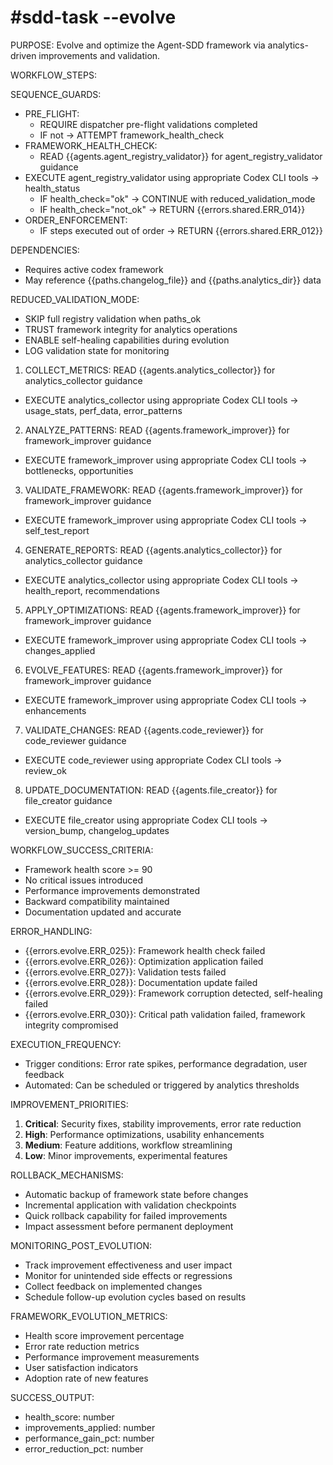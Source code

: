 # #sdd-task --evolve

PURPOSE: Evolve and optimize the Agent-SDD framework via analytics-driven improvements and validation.

WORKFLOW_STEPS:

SEQUENCE_GUARDS:
- PRE_FLIGHT:
  - REQUIRE dispatcher pre-flight validations completed
  - IF not → ATTEMPT framework_health_check
- FRAMEWORK_HEALTH_CHECK:
  - READ {{agents.agent_registry_validator}} for agent_registry_validator guidance
- EXECUTE agent_registry_validator using appropriate Codex CLI tools → health_status
  - IF health_check="ok" → CONTINUE with reduced_validation_mode
  - IF health_check="not_ok" → RETURN {{errors.shared.ERR_014}}
- ORDER_ENFORCEMENT:
  - IF steps executed out of order → RETURN {{errors.shared.ERR_012}}

DEPENDENCIES:
- Requires active codex framework
- May reference {{paths.changelog_file}} and {{paths.analytics_dir}} data

REDUCED_VALIDATION_MODE:
- SKIP full registry validation when paths_ok
- TRUST framework integrity for analytics operations
- ENABLE self-healing capabilities during evolution
- LOG validation state for monitoring

1. COLLECT_METRICS: READ {{agents.analytics_collector}} for analytics_collector guidance
- EXECUTE analytics_collector using appropriate Codex CLI tools → usage_stats, perf_data, error_patterns
2. ANALYZE_PATTERNS: READ {{agents.framework_improver}} for framework_improver guidance
- EXECUTE framework_improver using appropriate Codex CLI tools → bottlenecks, opportunities
3. VALIDATE_FRAMEWORK: READ {{agents.framework_improver}} for framework_improver guidance
- EXECUTE framework_improver using appropriate Codex CLI tools → self_test_report
4. GENERATE_REPORTS: READ {{agents.analytics_collector}} for analytics_collector guidance
- EXECUTE analytics_collector using appropriate Codex CLI tools → health_report, recommendations
5. APPLY_OPTIMIZATIONS: READ {{agents.framework_improver}} for framework_improver guidance
- EXECUTE framework_improver using appropriate Codex CLI tools → changes_applied
6. EVOLVE_FEATURES: READ {{agents.framework_improver}} for framework_improver guidance
- EXECUTE framework_improver using appropriate Codex CLI tools → enhancements
7. VALIDATE_CHANGES: READ {{agents.code_reviewer}} for code_reviewer guidance
- EXECUTE code_reviewer using appropriate Codex CLI tools → review_ok
8. UPDATE_DOCUMENTATION: READ {{agents.file_creator}} for file_creator guidance
- EXECUTE file_creator using appropriate Codex CLI tools → version_bump, changelog_updates

WORKFLOW_SUCCESS_CRITERIA:
- Framework health score >= 90
- No critical issues introduced
- Performance improvements demonstrated
- Backward compatibility maintained
- Documentation updated and accurate

ERROR_HANDLING:
- {{errors.evolve.ERR_025}}: Framework health check failed
- {{errors.evolve.ERR_026}}: Optimization application failed
- {{errors.evolve.ERR_027}}: Validation tests failed
- {{errors.evolve.ERR_028}}: Documentation update failed
- {{errors.evolve.ERR_029}}: Framework corruption detected, self-healing failed
- {{errors.evolve.ERR_030}}: Critical path validation failed, framework integrity compromised

EXECUTION_FREQUENCY:
- Trigger conditions: Error rate spikes, performance degradation, user feedback
- Automated: Can be scheduled or triggered by analytics thresholds

IMPROVEMENT_PRIORITIES:
1. **Critical**: Security fixes, stability improvements, error rate reduction
2. **High**: Performance optimizations, usability enhancements
3. **Medium**: Feature additions, workflow streamlining
4. **Low**: Minor improvements, experimental features

ROLLBACK_MECHANISMS:
- Automatic backup of framework state before changes
- Incremental application with validation checkpoints
- Quick rollback capability for failed improvements
- Impact assessment before permanent deployment

MONITORING_POST_EVOLUTION:
- Track improvement effectiveness and user impact
- Monitor for unintended side effects or regressions
- Collect feedback on implemented changes
- Schedule follow-up evolution cycles based on results

FRAMEWORK_EVOLUTION_METRICS:
- Health score improvement percentage
- Error rate reduction metrics
- Performance improvement measurements
- User satisfaction indicators
- Adoption rate of new features

SUCCESS_OUTPUT:
- health_score: number
- improvements_applied: number
- performance_gain_pct: number
- error_reduction_pct: number
